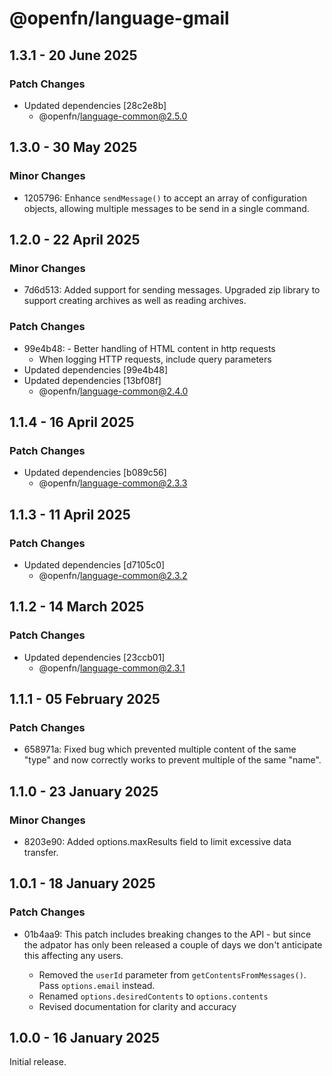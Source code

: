 # @openfn/language-gmail

## 1.3.1 - 20 June 2025

### Patch Changes

- Updated dependencies \[28c2e8b]
  - @openfn/language-common@2.5.0

## 1.3.0 - 30 May 2025

### Minor Changes

- 1205796: Enhance `sendMessage()` to accept an array of configuration objects,
  allowing multiple messages to be send in a single command.

## 1.2.0 - 22 April 2025

### Minor Changes

- 7d6d513: Added support for sending messages. Upgraded zip library to support
  creating archives as well as reading archives.

### Patch Changes

- 99e4b48: - Better handling of HTML content in http requests
  - When logging HTTP requests, include query parameters
- Updated dependencies \[99e4b48]
- Updated dependencies \[13bf08f]
  - @openfn/language-common@2.4.0

## 1.1.4 - 16 April 2025

### Patch Changes

- Updated dependencies \[b089c56]
  - @openfn/language-common@2.3.3

## 1.1.3 - 11 April 2025

### Patch Changes

- Updated dependencies \[d7105c0]
  - @openfn/language-common@2.3.2

## 1.1.2 - 14 March 2025

### Patch Changes

- Updated dependencies \[23ccb01]
  - @openfn/language-common@2.3.1

## 1.1.1 - 05 February 2025

### Patch Changes

- 658971a: Fixed bug which prevented multiple content of the same "type" and now
  correctly works to prevent multiple of the same "name".

## 1.1.0 - 23 January 2025

### Minor Changes

- 8203e90: Added options.maxResults field to limit excessive data transfer.

## 1.0.1 - 18 January 2025

### Patch Changes

- 01b4aa9: This patch includes breaking changes to the API - but since the
  adpator has only been released a couple of days we don't anticipate this
  affecting any users.

  - Removed the `userId` parameter from `getContentsFromMessages()`. Pass
    `options.email` instead.
  - Renamed `options.desiredContents` to `options.contents`
  - Revised documentation for clarity and accuracy

## 1.0.0 - 16 January 2025

Initial release.
